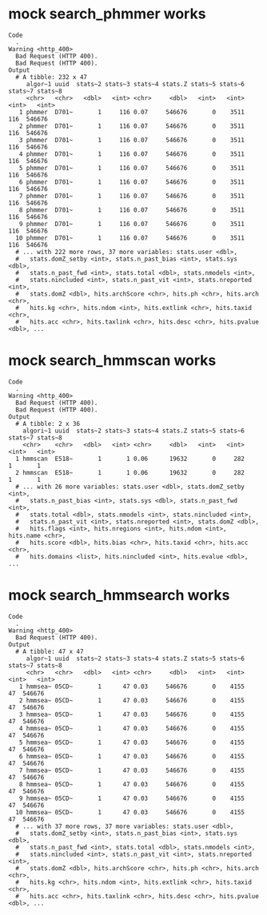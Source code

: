 # mock search_phmmer works

    Code
      .
    Warning <http_400>
      Bad Request (HTTP 400).
      Bad Request (HTTP 400).
    Output
      # A tibble: 232 x 47
         algor~1 uuid  stats~2 stats~3 stats~4 stats.Z stats~5 stats~6 stats~7 stats~8
         <chr>   <chr>   <dbl>   <int> <chr>     <dbl>   <int>   <int>   <int>   <int>
       1 phmmer  D701~       1     116 0.07     546676       0    3511     116  546676
       2 phmmer  D701~       1     116 0.07     546676       0    3511     116  546676
       3 phmmer  D701~       1     116 0.07     546676       0    3511     116  546676
       4 phmmer  D701~       1     116 0.07     546676       0    3511     116  546676
       5 phmmer  D701~       1     116 0.07     546676       0    3511     116  546676
       6 phmmer  D701~       1     116 0.07     546676       0    3511     116  546676
       7 phmmer  D701~       1     116 0.07     546676       0    3511     116  546676
       8 phmmer  D701~       1     116 0.07     546676       0    3511     116  546676
       9 phmmer  D701~       1     116 0.07     546676       0    3511     116  546676
      10 phmmer  D701~       1     116 0.07     546676       0    3511     116  546676
      # ... with 222 more rows, 37 more variables: stats.user <dbl>,
      #   stats.domZ_setby <int>, stats.n_past_bias <int>, stats.sys <dbl>,
      #   stats.n_past_fwd <int>, stats.total <dbl>, stats.nmodels <int>,
      #   stats.nincluded <int>, stats.n_past_vit <int>, stats.nreported <int>,
      #   stats.domZ <dbl>, hits.archScore <chr>, hits.ph <chr>, hits.arch <chr>,
      #   hits.kg <chr>, hits.ndom <int>, hits.extlink <chr>, hits.taxid <chr>,
      #   hits.acc <chr>, hits.taxlink <chr>, hits.desc <chr>, hits.pvalue <dbl>, ...

# mock search_hmmscan works

    Code
      .
    Warning <http_400>
      Bad Request (HTTP 400).
      Bad Request (HTTP 400).
    Output
      # A tibble: 2 x 36
        algori~1 uuid  stats~2 stats~3 stats~4 stats.Z stats~5 stats~6 stats~7 stats~8
        <chr>    <chr>   <dbl>   <int> <chr>     <dbl>   <int>   <int>   <int>   <int>
      1 hmmscan  E518~       1       1 0.06      19632       0     282       1       1
      2 hmmscan  E518~       1       1 0.06      19632       0     282       1       1
      # ... with 26 more variables: stats.user <dbl>, stats.domZ_setby <int>,
      #   stats.n_past_bias <int>, stats.sys <dbl>, stats.n_past_fwd <int>,
      #   stats.total <dbl>, stats.nmodels <int>, stats.nincluded <int>,
      #   stats.n_past_vit <int>, stats.nreported <int>, stats.domZ <dbl>,
      #   hits.flags <int>, hits.nregions <int>, hits.ndom <int>, hits.name <chr>,
      #   hits.score <dbl>, hits.bias <chr>, hits.taxid <chr>, hits.acc <chr>,
      #   hits.domains <list>, hits.nincluded <int>, hits.evalue <dbl>, ...

# mock search_hmmsearch works

    Code
      .
    Warning <http_400>
      Bad Request (HTTP 400).
    Output
      # A tibble: 47 x 47
         algor~1 uuid  stats~2 stats~3 stats~4 stats.Z stats~5 stats~6 stats~7 stats~8
         <chr>   <chr>   <dbl>   <int> <chr>     <dbl>   <int>   <int>   <int>   <int>
       1 hmmsea~ 05CD~       1      47 0.03     546676       0    4155      47  546676
       2 hmmsea~ 05CD~       1      47 0.03     546676       0    4155      47  546676
       3 hmmsea~ 05CD~       1      47 0.03     546676       0    4155      47  546676
       4 hmmsea~ 05CD~       1      47 0.03     546676       0    4155      47  546676
       5 hmmsea~ 05CD~       1      47 0.03     546676       0    4155      47  546676
       6 hmmsea~ 05CD~       1      47 0.03     546676       0    4155      47  546676
       7 hmmsea~ 05CD~       1      47 0.03     546676       0    4155      47  546676
       8 hmmsea~ 05CD~       1      47 0.03     546676       0    4155      47  546676
       9 hmmsea~ 05CD~       1      47 0.03     546676       0    4155      47  546676
      10 hmmsea~ 05CD~       1      47 0.03     546676       0    4155      47  546676
      # ... with 37 more rows, 37 more variables: stats.user <dbl>,
      #   stats.domZ_setby <int>, stats.n_past_bias <int>, stats.sys <dbl>,
      #   stats.n_past_fwd <int>, stats.total <dbl>, stats.nmodels <int>,
      #   stats.nincluded <int>, stats.n_past_vit <int>, stats.nreported <int>,
      #   stats.domZ <dbl>, hits.archScore <chr>, hits.ph <chr>, hits.arch <chr>,
      #   hits.kg <chr>, hits.ndom <int>, hits.extlink <chr>, hits.taxid <chr>,
      #   hits.acc <chr>, hits.taxlink <chr>, hits.desc <chr>, hits.pvalue <dbl>, ...

